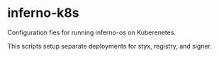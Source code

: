 # inferno-k8s

Configuration fies for running inferno-os on Kuberenetes.

This scripts setup separate deployments for styx, registry,
and signer.

